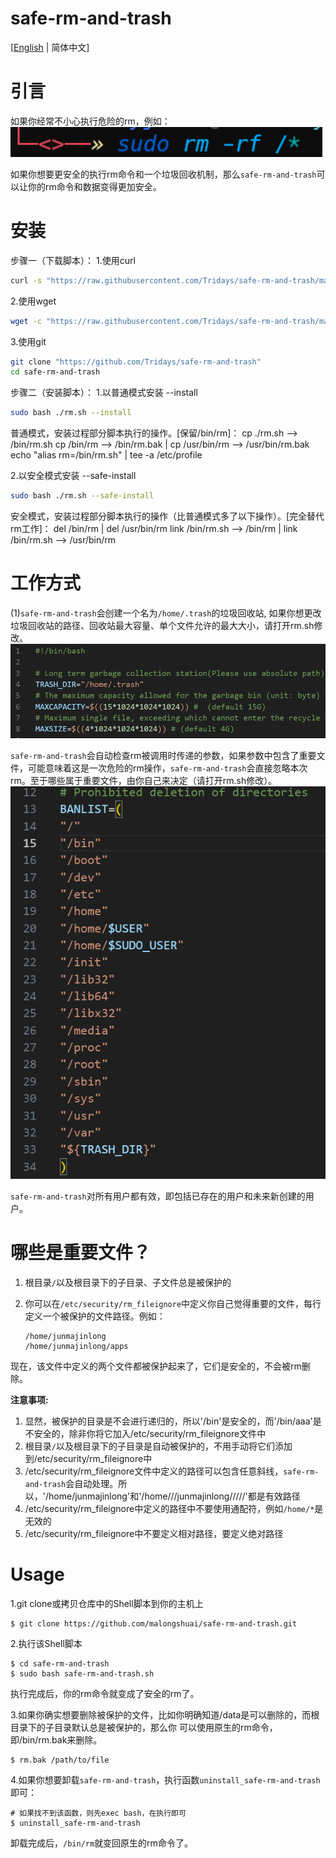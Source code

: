 # safe-rm-and-trash

[[English](https://github.com/malongshuai/safe-rm-and-trash/blob/master/README.md) | 简体中文]
# 引言
如果你经常不小心执行危险的rm，例如：
![alt text](https://github.com/Tridays/safe-rm-and-trash/blob/main/01.png?raw=true)

如果你想要更安全的执行rm命令和一个垃圾回收机制，那么`safe-rm-and-trash`可以让你的rm命令和数据变得更加安全。

# 安装
步骤一（下载脚本）：
1.使用curl
```bash
curl -s "https://raw.githubusercontent.com/Tridays/safe-rm-and-trash/main/rm.sh" -o ~/rm.sh
```
2.使用wget
```bash
wget -c "https://raw.githubusercontent.com/Tridays/safe-rm-and-trash/main/rm.sh"
```
3.使用git
```bash
git clone "https://github.com/Tridays/safe-rm-and-trash"
cd safe-rm-and-trash
```
步骤二（安装脚本）：
1.以普通模式安装 --install
```bash
sudo bash ./rm.sh --install
```
普通模式，安装过程部分脚本执行的操作。[保留/bin/rm]：
cp ./rm.sh --> /bin/rm.sh
cp /bin/rm --> /bin/rm.bak | cp /usr/bin/rm --> /usr/bin/rm.bak
echo "alias rm=/bin/rm.sh" | tee -a /etc/profile

2.以安全模式安装 --safe-install
```bash
sudo bash ./rm.sh --safe-install
```
安全模式，安装过程部分脚本执行的操作（比普通模式多了以下操作）。[完全替代rm工作]：
del /bin/rm | del /usr/bin/rm
link /bin/rm.sh --> /bin/rm | link /bin/rm.sh --> /usr/bin/rm


# 工作方式
(1)`safe-rm-and-trash`会创建一个名为`/home/.trash`的垃圾回收站, 如果你想更改垃圾回收站的路径、回收站最大容量、单个文件允许的最大大小，请打开rm.sh修改。
![alt text](https://github.com/Tridays/safe-rm-and-trash/blob/main/02.png?raw=true)

`safe-rm-and-trash`会自动检查rm被调用时传递的参数，如果参数中包含了重要文件，可能意味着这是一次危险的rm操作，`safe-rm-and-trash`会直接忽略本次rm。至于哪些属于重要文件，由你自己来决定（请打开rm.sh修改）。
![alt text](https://github.com/Tridays/safe-rm-and-trash/blob/main/03.png?raw=true)

`safe-rm-and-trash`对所有用户都有效，即包括已存在的用户和未来新创建的用户。



# 哪些是重要文件？

1. 根目录`/`以及根目录下的子目录、子文件总是被保护的
2. 你可以在`/etc/security/rm_fileignore`中定义你自己觉得重要的文件，每行定义一个被保护的文件路径。例如：

    ```
    /home/junmajinlong
    /home/junmajinlong/apps
    ```

现在，该文件中定义的两个文件都被保护起来了，它们是安全的，不会被rm删除。

**注意事项:**

1. 显然，被保护的目录是不会进行递归的，所以'/bin'是安全的，而'/bin/aaa'是不安全的，除非你将它加入/etc/security/rm_fileignore文件中
2. 根目录`/`以及根目录下的子目录是自动被保护的，不用手动将它们添加到/etc/security/rm_fileignore中
3. /etc/security/rm_fileignore文件中定义的路径可以包含任意斜线，`safe-rm-and-trash`会自动处理。所以，'/home/junmajinlong'和'/home///junmajinlong/////'都是有效路径
4. /etc/security/rm_fileignore中定义的路径中不要使用通配符，例如`/home/*`是无效的
5. /etc/security/rm_fileignore中不要定义相对路径，要定义绝对路径

# Usage

1.git clone或拷贝仓库中的Shell脚本到你的主机上

```
$ git clone https://github.com/malongshuai/safe-rm-and-trash.git
```

2.执行该Shell脚本

```
$ cd safe-rm-and-trash
$ sudo bash safe-rm-and-trash.sh
```

执行完成后，你的rm命令就变成了安全的rm了。

3.如果你确实想要删除被保护的文件，比如你明确知道/data是可以删除的，而根目录下的子目录默认总是被保护的，那么你 可以使用原生的rm命令，即/bin/rm.bak来删除。

```
$ rm.bak /path/to/file
```

4.如果你想要卸载`safe-rm-and-trash`，执行函数`uninstall_safe-rm-and-trash`即可：

```
# 如果找不到该函数，则先exec bash，在执行即可
$ uninstall_safe-rm-and-trash
```

卸载完成后，`/bin/rm`就变回原生的rm命令了。
